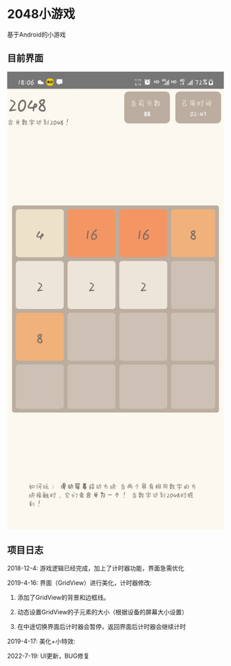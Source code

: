 # 2048小游戏

基于Android的小游戏

## 目前界面

<img src="img_sourse/ui.jpg" width="800"/>

## 项目日志

2018-12-4:  游戏逻辑已经完成，加上了计时器功能，界面急需优化

2019-4-16:  界面（GridView）进行美化，计时器修改:

1. 添加了GridView的背景和边框线。

2. 动态设置GridView的子元素的大小（根据设备的屏幕大小设置）

3. 在中途切换界面后计时器会暂停，返回界面后计时器会继续计时

2019-4-17:  美化+小特效:

2022-7-19: UI更新，BUG修复

